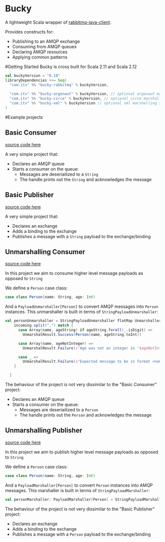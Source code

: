 # Bucky

A lightweight Scala wrapper of [rabbitmq-java-client](https://github.com/rabbitmq/rabbitmq-java-client).

Provides constructs for:

* Publishing to an AMQP exchange
* Consuming from AMQP queues
* Declaring AMQP resources
* Applying common patterns 

#Getting Started
Bucky is cross built for Scala 2.11 and Scala 2.12

```scala
val buckyVersion = "0.10"
libraryDependencies ++= Seq(
  "com.itv" %% "bucky-rabbitmq" % buckyVersion,
  
  "com.itv" %% "bucky-argonaut" % buckyVersion, // optional argonaut marshalling support
  "com.itv" %% "bucky-circe" % buckyVersion, // optional circe marshalling support
  "com.itv" %% "bucky-xml" % buckyVersion // optional xml marshalling support
)
```



#Example projects

Basic Consumer
---
[source code here](https://github.com/ITV/bucky/blob/master/example/src/main/scala/com/itv/bucky/example/basic/StringConsumer.scala)

A very simple project that:
* Declares an AMQP queue
* Starts a consumer on the queue:
    * Messages are deseriailized to a `String`
    * The handle prints out the `String` and acknowledges the message
    
Basic Publisher
---
[source code here](https://github.com/ITV/bucky/blob/master/example/src/main/scala/com/itv/bucky/example/basic/StringPublisher.scala)

A very simple project that:
* Declares an exchange
* Adds a binding to the exchange
* Publishes a message with a `String` payload to the exchange/binding

Unmarshalling Consumer
----

[source code here](https://github.com/ITV/bucky/blob/master/example/src/main/scala/com/itv/bucky/example/marshalling/UnmarshallingConsumer.scala)

In this project we aim to consume higher level message payloads as opposed to `String`

We define a `Person` case class:

```scala
case class Person(name: String, age: Int)
```

And a `PayloadUnmarshaller[Person]` to convert AMQP messages into `Person` instances.
This unmarshaller is built in terms of `StringPayloadUnmarshaller`:

```scala
val personUnmarshaller = StringPayloadUnmarshaller flatMap Unmarshaller.liftResult { incoming =>
    incoming.split(",") match {
      case Array(name, ageString) if ageString.forall(_.isDigit) =>
        UnmarshalResult.Success(Person(name, ageString.toInt))

      case Array(name, ageNotInteger) =>
        UnmarshalResult.Failure(s"Age was not an integer in '$ageNotInteger'")

      case _ =>
        UnmarshalResult.Failure(s"Expected message to be in format <name>,<age>: got '$incoming'")
    }

  }
```

The behaviour of the project is not very dissimilar to the "Basic Consumer" project:
* Declares an AMQP queue
* Starts a consumer on the queue:
    * Messages are deseriailized to a `Person`
    * The handle prints out the `Person` and acknowledges the message

Unmarshalling Publisher
----

[source code here](https://github.com/ITV/bucky/blob/master/example/src/main/scala/com/itv/bucky/example/marshalling/MarshallingPublisher.scala)

In this project we aim to publish higher level message payloads as opposed to `String`

We define a `Person` case class:

```scala
case class Person(name: String, age: Int)
```

And a `PayloadMarshaller[Person]` to convert `Person` instances into AMQP messages.
This marshaller is built in terms of `StringPayloadMarshaller`:

```scala
val personMarshaller: PayloadMarshaller[Person] = StringPayloadMarshaller.contramap(p => s"${p.name},${p.age}")
```

The behaviour of the project is not very dissimilar to the "Basic Publisher" project:
* Declares an exchange
* Adds a binding to the exchange
* Publishes a message with a `Person` payload to the exchange/binding
